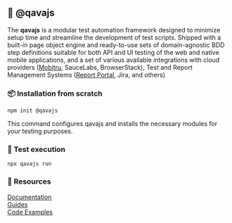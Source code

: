 ## 🚀 @qavajs
The **qavajs** is a modular test automation framework designed to minimize setup time and streamline the development of test scripts.
Shipped with a built-in page object engine and ready-to-use sets of domain-agnostic BDD step definitions suitable for both API and UI testing of the web and native mobile applications, and a set of various available integrations with cloud providers ([Mobitru](https://mobitru.com/), SauceLabs, BrowserStack), Test and Report Management Systems ([Report Portal](https://reportportal.io/), Jira, and others)

### 📦 Installation from scratch
```
npm init @qavajs
```
This command configures qavajs and installs the necessary modules for your testing purposes.

### 🔬 Test execution
```
npx qavajs run
```

### 📘 Resources
[Documentation](https://qavajs.github.io/docs/intro)  
[Guides](https://qavajs.github.io/docs/category/guides)  
[Code Examples](https://github.com/qavajs/demo)
